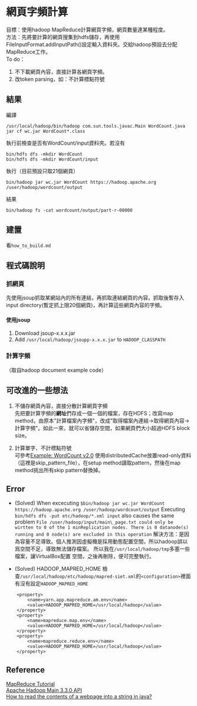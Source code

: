 # 網頁字頻計算
目標：使用hadoop MapReduce計算網頁字頻，網頁數量達某種程度。  
方法：先將要計算的網頁搜集到hdfs儲存，再使用FileInputFormat.addInputPath()設定輸入資料夾。交給hadoop預設去分配MapReduce工作。<br/>
To do：<br/>
1. 不下載網頁內容，直接計算各網頁字頻。
2. 改token parsing，如：不計算標點符號

## 結果
編譯
```shell=
/usr/local/hadoop/bin/hadoop com.sun.tools.javac.Main WordCount.java
jar cf wc.jar WordCount*.class
```
執行前檢查是否有WordCount/input資料夾。若沒有
```shell=
bin/hdfs dfs -mkdir WordCount
bin/hdfs dfs -mkdir WordCount/input
```
執行（目前預設只取21個網頁）
```shell=
bin/hadoop jar wc.jar WordCount https://hadoop.apache.org /user/hadoop/wordcount/output
```
結果
```shell=
bin/hadoop fs -cat wordcount/output/part-r-00000
```

## 建置
看`how_to_build.md`  

## 程式碼說明
### 抓網頁
先使用jsoup抓取某網站內的所有連結，再抓取連結網頁的內容。抓取後暫存入input directory(暫定抓上限20個網頁)，再計算這些網頁內容的字頻。
#### 使用jsoup
1. Download jsoup-x.x.x.jar
2. Add `/usr/local/hadoop/jsoupp-x.x.x.jar` to `HADOOP_CLASSPATH`

### 計算字頻
（取自hadoop document example code）

## 可改進的一些想法
1. 不儲存網頁內容，直接分散計算網頁字頻<br/>
先把要計算字頻的**網址**們存成一個一個的檔案，存在HDFS；改寫map method，由原本"計算檔案內字頻"，改成"取得檔案內連結->取得網頁內容->計算字頻"。如此一來，就可以省儲存空間，如果網頁們大小超過HDFS block size。

2. 計算單字、不計標點符號<br/>
可參考[Example: WordCount v2.0](https://hadoop.apache.org/docs/stable/hadoop-mapreduce-client/hadoop-mapreduce-client-core/MapReduceTutorial.html#Example:_WordCount_v2.0)
使用distributedCache放置read-only資料（這裡是skip\_pattern\_file），在setup method讀取pattern，然後在map method挑出所有skip pattern替換掉。

## Error

* (Solved) When excecuting `$bin/hadoop jar wc.jar WordCount https://hadoop.apache.org /user/hadoop/wordcount/output`
Executing `bin/hdfs dfs -put etc/hadoop/*.xml input` also causes the same problem
`
File /user/hadoop/input/main\_page.txt could only be wirtten to 0 of the 1 minReplication nodes. There is 0 datanode(s) running and 0 node(s) are excluded in this operation
`
解決方法：是因為容量不足導致。個人推測因虛擬機是採用動態配置空間，所以hadoop誤以爲空間不足，導致無法儲存檔案。
所以我在`/usr/local/hadoop/tmp`多塞一些檔案，讓VirtualBox配置
空間，之後再刪除，便可完整執行。

* (Solved) HADOOP\_MAPRED\_HOME
檢查`/usr/local/hadoop/etc/hadoop/mapred-siet.xml`的`<configuration>`裡面有沒有設定`HADOOP_MAPRED_HOME`
```
    <property>
        <name>yarn.app.mapreduce.am.env</name>
        <value>HADOOP_MAPRED_HOME=/usr/local/hadoop</value>
    </property>
    <property>
        <name>mapreduce.map.env</name>
        <value>HADOOP_MAPRED_HOME=/usr/local/hadoop</value>
    </property>
    <property>
        <name>mapreduce.reduce.env</name>
        <value>HADOOP_MAPRED_HOME=/usr/local/hadoop</value>
    </property>
```

## Reference

[MapReduce Tutorial](https://hadoop.apache.org/docs/stable/hadoop-mapreduce-client/hadoop-mapreduce-client-core/MapReduceTutorial.html)  
[Apache Hadoop Main 3.3.0 API](https://hadoop.apache.org/docs/r3.3.0/api/index.html)  
[How to read the contents of a webpage into a string in java?](https://www.tutorialspoint.com/how-to-read-the-contents-of-a-webpage-into-a-string-in-java)  

